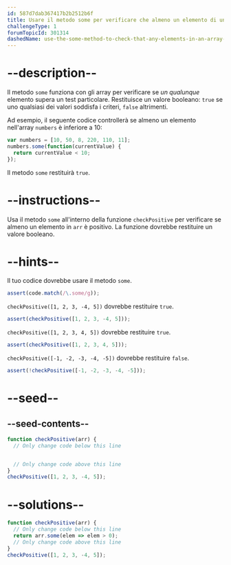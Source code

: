 ```yaml
---
id: 587d7dab367417b2b2512b6f
title: Usare il metodo some per verificare che almeno un elemento di un array soddisfi un criterio
challengeType: 1
forumTopicId: 301314
dashedName: use-the-some-method-to-check-that-any-elements-in-an-array-meet-a-criteria
---
```


# --description--

Il metodo `some` funziona con gli array per verificare se *un qualunque* elemento supera un test particolare. Restituisce un valore booleano: `true` se uno qualsiasi dei valori soddisfa i criteri, `false` altrimenti.

Ad esempio, il seguente codice controllerà se almeno un elemento nell'array `numbers` è inferiore a 10:

```js
var numbers = [10, 50, 8, 220, 110, 11];
numbers.some(function(currentValue) {
  return currentValue < 10;
});
```

Il metodo `some` restituirà `true`.

# --instructions--

Usa il metodo `some` all'interno della funzione `checkPositive` per verificare se almeno un elemento in `arr` è positivo. La funzione dovrebbe restituire un valore booleano.

# --hints--

Il tuo codice dovrebbe usare il metodo `some`.

```js
assert(code.match(/\.some/g));
```

`checkPositive([1, 2, 3, -4, 5])` dovrebbe restituire `true`.

```js
assert(checkPositive([1, 2, 3, -4, 5]));
```

`checkPositive([1, 2, 3, 4, 5])` dovrebbe restituire `true`.

```js
assert(checkPositive([1, 2, 3, 4, 5]));
```

`checkPositive([-1, -2, -3, -4, -5])` dovrebbe restituire `false`.

```js
assert(!checkPositive([-1, -2, -3, -4, -5]));
```

# --seed--

## --seed-contents--

```js
function checkPositive(arr) {
  // Only change code below this line


  // Only change code above this line
}
checkPositive([1, 2, 3, -4, 5]);
```

# --solutions--

```js
function checkPositive(arr) {
  // Only change code below this line
  return arr.some(elem => elem > 0);
  // Only change code above this line
}
checkPositive([1, 2, 3, -4, 5]);
```
